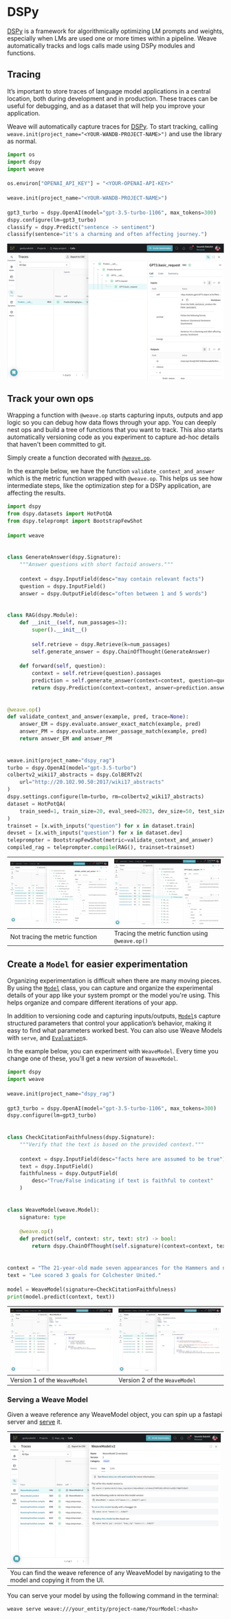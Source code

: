 # DSPy

[DSPy](https://dspy-docs.vercel.app/) is a framework for algorithmically optimizing LM prompts and weights, especially when LMs are used one or more times within a pipeline. Weave automatically tracks and logs calls made using DSPy modules and functions.

## Tracing

It’s important to store traces of language model applications in a central location, both during development and in production. These traces can be useful for debugging, and as a dataset that will help you improve your application.

Weave will automatically capture traces for [DSPy](https://dspy-docs.vercel.app/). To start tracking, calling `weave.init(project_name="<YOUR-WANDB-PROJECT-NAME>")` and use the library as normal.

```python
import os
import dspy
import weave

os.environ["OPENAI_API_KEY"] = "<YOUR-OPENAI-API-KEY>"

weave.init(project_name="<YOUR-WANDB-PROJECT-NAME>")

gpt3_turbo = dspy.OpenAI(model="gpt-3.5-turbo-1106", max_tokens=300)
dspy.configure(lm=gpt3_turbo)
classify = dspy.Predict("sentence -> sentiment")
classify(sentence="it's a charming and often affecting journey.")
```

[![dspy_trace.png](imgs/dspy/dspy_trace.png)](https://wandb.ai/geekyrakshit/dspy-project/weave/calls)


## Track your own ops

Wrapping a function with `@weave.op` starts capturing inputs, outputs and app logic so you can debug how data flows through your app. You can deeply nest ops and build a tree of functions that you want to track. This also starts automatically versioning code as you experiment to capture ad-hoc details that haven't been committed to git.

Simply create a function decorated with [`@weave.op`](/guides/tracking/ops).

In the example below, we have the function `validate_context_and_answer` which is the metric function wrapped with `@weave.op`. This helps us see how intermediate steps, like the optimization step for a DSPy application, are affecting the results.

```python
import dspy
from dspy.datasets import HotPotQA
from dspy.teleprompt import BootstrapFewShot

import weave


class GenerateAnswer(dspy.Signature):
    """Answer questions with short factoid answers."""

    context = dspy.InputField(desc="may contain relevant facts")
    question = dspy.InputField()
    answer = dspy.OutputField(desc="often between 1 and 5 words")


class RAG(dspy.Module):
    def __init__(self, num_passages=3):
        super().__init__()

        self.retrieve = dspy.Retrieve(k=num_passages)
        self.generate_answer = dspy.ChainOfThought(GenerateAnswer)

    def forward(self, question):
        context = self.retrieve(question).passages
        prediction = self.generate_answer(context=context, question=question)
        return dspy.Prediction(context=context, answer=prediction.answer)


@weave.op()
def validate_context_and_answer(example, pred, trace=None):
    answer_EM = dspy.evaluate.answer_exact_match(example, pred)
    answer_PM = dspy.evaluate.answer_passage_match(example, pred)
    return answer_EM and answer_PM


weave.init(project_name="dspy_rag")
turbo = dspy.OpenAI(model="gpt-3.5-turbo")
colbertv2_wiki17_abstracts = dspy.ColBERTv2(
    url="http://20.102.90.50:2017/wiki17_abstracts"
)
dspy.settings.configure(lm=turbo, rm=colbertv2_wiki17_abstracts)
dataset = HotPotQA(
    train_seed=1, train_size=20, eval_seed=2023, dev_size=50, test_size=0
)
trainset = [x.with_inputs("question") for x in dataset.train]
devset = [x.with_inputs("question") for x in dataset.dev]
teleprompter = BootstrapFewShot(metric=validate_context_and_answer)
compiled_rag = teleprompter.compile(RAG(), trainset=trainset)
```

| [![dspy_without_weave_op.png](imgs/dspy/dspy_without_weave_op.png)](https://wandb.ai/geekyrakshit/dspy_rag/weave/calls?filter=%7B%22traceRootsOnly%22%3Atrue%7D&peekPath=%2Fgeekyrakshit%2Fdspy_rag%2Fcalls%2F8f643d8d-5b97-4494-b98f-ffc28bd8bf46) | [![dspy_with_weave_op.png](imgs/dspy/dspy_with_weave_op.png)](https://wandb.ai/geekyrakshit/dspy_rag/weave/calls?filter=%7B%22traceRootsOnly%22%3Atrue%7D&peekPath=%2Fgeekyrakshit%2Fdspy_rag%2Fcalls%2F76dfb9bc-12e6-421b-b9dd-f10916494a27%3Fpath%3Dvalidate_context_and_answer*0%26tracetree%3D1) |
|---|---|
| Not tracing the metric function | Tracing the metric function using `@weave.op()` |

## Create a `Model` for easier experimentation

Organizing experimentation is difficult when there are many moving pieces. By using the [`Model`](/guides/core-types/models) class, you can capture and organize the experimental details of your app like your system prompt or the model you're using. This helps organize and compare different iterations of your app. 

In addition to versioning code and capturing inputs/outputs, [`Model`](/guides/core-types/models)s capture structured parameters that control your application’s behavior, making it easy to find what parameters worked best. You can also use Weave Models with `serve`, and [`Evaluation`](/guides/core-types/evaluations)s.

In the example below, you can experiment with `WeaveModel`. Every time you change one of these, you'll get a new _version_ of `WeaveModel`.

```python
import dspy
import weave

weave.init(project_name="dspy_rag")

gpt3_turbo = dspy.OpenAI(model="gpt-3.5-turbo-1106", max_tokens=300)
dspy.configure(lm=gpt3_turbo)


class CheckCitationFaithfulness(dspy.Signature):
    """Verify that the text is based on the provided context."""

    context = dspy.InputField(desc="facts here are assumed to be true")
    text = dspy.InputField()
    faithfulness = dspy.OutputField(
        desc="True/False indicating if text is faithful to context"
    )


class WeaveModel(weave.Model):
    signature: type

    @weave.op()
    def predict(self, context: str, text: str) -> bool:
        return dspy.ChainOfThought(self.signature)(context=context, text=text)


context = "The 21-year-old made seven appearances for the Hammers and netted his only goal for them in a Europa League qualification round match against Andorran side FC Lustrains last season. Lee had two loan spells in League One last term, with Blackpool and then Colchester United. He scored twice for the U's but was unable to save them from relegation. The length of Lee's contract with the promoted Tykes has not been revealed. Find all the latest football transfers on our dedicated page."
text = "Lee scored 3 goals for Colchester United."

model = WeaveModel(signature=CheckCitationFaithfulness)
print(model.predict(context, text))
```

| [![dspy_weave_model_v1.png](imgs/dspy/dspy_weave_model_v1.png)](https://wandb.ai/geekyrakshit/dspy_rag/weave/calls?filter=%7B%22traceRootsOnly%22%3Atrue%2C%22opVersionRefs%22%3A%5B%22weave%3A%2F%2F%2Fgeekyrakshit%2Fdspy_rag%2Fop%2FWeaveModel.predict%3A*%22%5D%7D&peekPath=%2Fgeekyrakshit%2Fdspy_rag%2Fobjects%2FWeaveModel%2Fversions%2FKq8TSGXULeiFmLaXJsJkueJd7RQqEX9R7XpGpg7xC2Q%3F%26) | [![dspy_weave_model_v2.png](imgs/dspy/dspy_weave_model_v2.png)](https://wandb.ai/geekyrakshit/dspy_rag/weave/calls?filter=%7B%22traceRootsOnly%22%3Atrue%2C%22opVersionRefs%22%3A%5B%22weave%3A%2F%2F%2Fgeekyrakshit%2Fdspy_rag%2Fop%2FWeaveModel.predict%3A*%22%5D%7D&peekPath=%2Fgeekyrakshit%2Fdspy_rag%2Fobjects%2FWeaveModel%2Fversions%2FsxYxUemiZYVOPCUU2ziMJhk3rvw2QEz7iNqEfXLBqfI%3F%26) |
|---|---|
| Version 1 of the `WeaveModel` | Version 2 of the `WeaveModel` |

### Serving a Weave Model

Given a weave reference any WeaveModel object, you can spin up a fastapi server and [serve](https://wandb.github.io/weave/guides/tools/serve) it.

| [![dspy_weave_model_serve.png](imgs/dspy/dspy_weave_model_serve.png)](https://wandb.ai/geekyrakshit/dspy_rag/weave/calls?filter=%7B%22traceRootsOnly%22%3Atrue%7D&peekPath=%2Fgeekyrakshit%2Fdspy_rag%2Fobjects%2FWeaveModel%2Fversions%2FsxYxUemiZYVOPCUU2ziMJhk3rvw2QEz7iNqEfXLBqfI%3F%26) |
|---|
| You can find the weave reference of any WeaveModel by navigating to the model and copying it from the UI. |

You can serve your model by using the following command in the terminal:

```shell
weave serve weave:///your_entity/project-name/YourModel:<hash>
```
